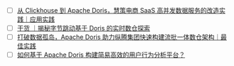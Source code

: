 - [ ] [从 Clickhouse 到 Apache Doris，慧策电商 SaaS 高并发数据服务的改造实践｜应用实践](https://mp.weixin.qq.com/s/C6VKlnlyox6tQH22rFuZ8g)
- [ ] [干货 ｜揭秘字节跳动基于 Doris 的实时数仓探索](https://mp.weixin.qq.com/s/siZ-rjREN_s7FFEgPqRgpA)
- [ ] [打破数据孤岛，Apache Doris 助力纵腾集团快速构建流批一体数仓架构｜最佳实践](https://mp.weixin.qq.com/s/3HG9pka3aabj2zmZRTvYMg)
- [ ] [如何基于 Apache Doris 构建简易高效的用户行为分析平台？](https://mp.weixin.qq.com/s/fHoFHLmdYKXV5AAKKRCPIg)
